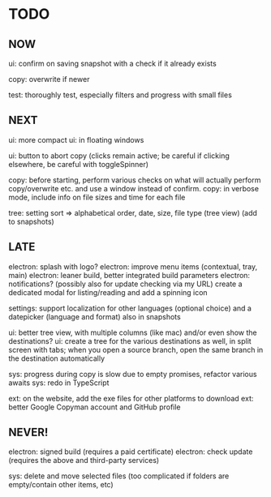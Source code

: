 # TODO

## NOW
ui: confirm on saving snapshot with a check if it already exists

copy: overwrite if newer

test: thoroughly test, especially filters and progress with small files

## NEXT
ui: more compact
ui: in floating windows

ui: button to abort copy (clicks remain active; be careful if clicking elsewhere, be careful with toggleSpinner)

copy: before starting, perform various checks on what will actually perform copy/overwrite etc. and use a window instead of confirm.
copy: in verbose mode, include info on file sizes and time for each file

tree: setting sort => alphabetical order, date, size, file type (tree view)  (add to snapshots)

## LATE
electron: splash with logo?
electron: improve menu items (contextual, tray, main)
electron: leaner build, better integrated build parameters
electron: notifications? (possibly also for update checking via my URL)
          create a dedicated modal for listing/reading and add a spinning icon

settings: support localization for other languages (optional choice) and a datepicker (language and format) also in snapshots

ui: better tree view, with multiple columns (like mac) and/or even show the destinations?
ui: create a tree for the various destinations as well, in split screen with tabs; 
    when you open a source branch, open the same branch in the destination automatically

sys: progress during copy is slow due to empty promises, refactor various awaits
sys: redo in TypeScript

ext: on the website, add the exe files for other platforms to download
ext: better Google Copyman account and GitHub profile

## NEVER!
electron: signed build (requires a paid certificate)
electron: check update (requires the above and third-party services)

sys: delete and move selected files (too complicated if folders are empty/contain other items, etc)